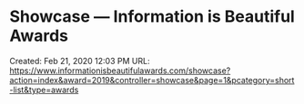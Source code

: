 # Showcase — Information is Beautiful Awards

Created: Feb 21, 2020 12:03 PM
URL: https://www.informationisbeautifulawards.com/showcase?action=index&award=2019&controller=showcase&page=1&pcategory=short-list&type=awards